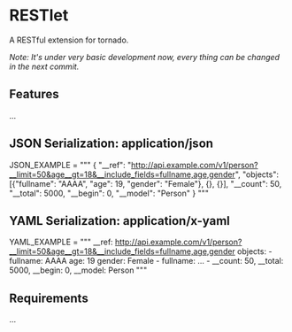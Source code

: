 # RESTlet

A RESTful extension for tornado.

*Note: It's under very basic development now, every thing can be changed in the next commit.*

## Features

...

## JSON Serialization: application/json
JSON_EXAMPLE = """
{
    "__ref": "http://api.example.com/v1/person?__limit=50&age__gt=18&__include_fields=fullname,age,gender",
    "objects": [{"fullname": "AAAA", "age": 19, "gender": "Female"},
                {},
                {}],
    "__count": 50,
    "__total": 5000,
    "__begin": 0,
    "__model": "Person"
}
"""

## YAML Serialization: application/x-yaml
YAML_EXAMPLE = """
__ref: http://api.example.com/v1/person?__limit=50&age__gt=18&__include_fields=fullname,age,gender
objects:
    - fullname: AAAA
      age: 19
      gender: Female
    - fullname: ...
    -
__count: 50,
__total: 5000,
__begin: 0,
__model: Person
"""

## Requirements

...